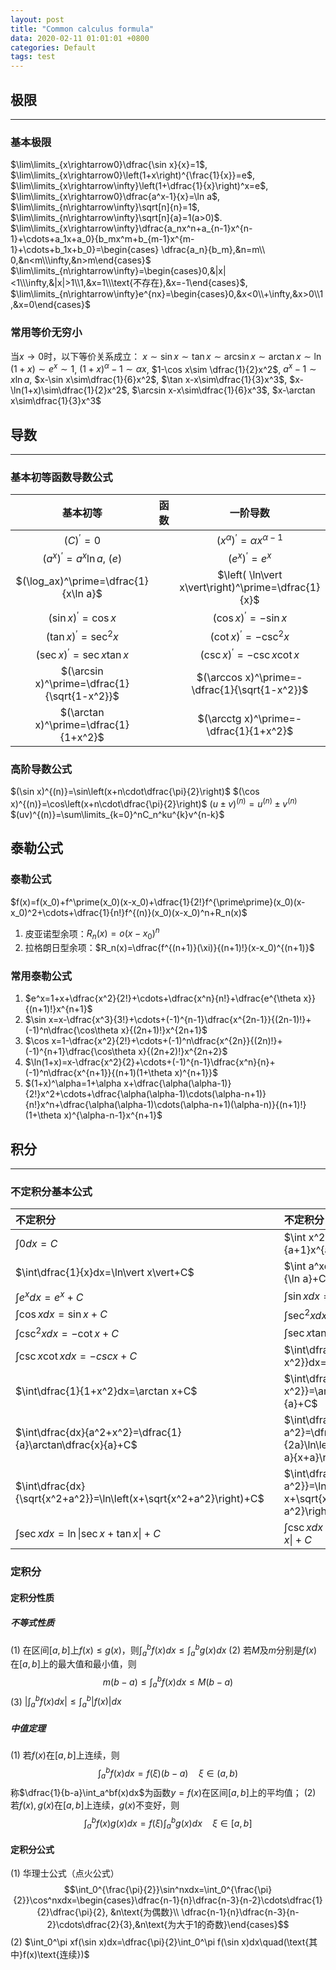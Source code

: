 ```yaml
---
layout: post
title: "Common calculus formula"
data: 2020-02-11 01:01:01 +0800
categories: Default
tags: test
---
```


<head>
    <script src="https://cdn.mathjax.org/mathjax/latest/MathJax.js?config=TeX-AMS-MML_HTMLorMML" type="text/javascript"></script>
    <script type="text/x-mathjax-config">
        MathJax.Hub.Config({
            tex2jax: {
            skipTags: ['script', 'noscript', 'style', 'textarea', 'pre'],
            inlineMath: [['$','$']]
            }
        });
    </script>
</head>


## 极限   
---
### 基本极限
$\lim\limits_{x\rightarrow0}\dfrac{\sin x}{x}=1$, $\lim\limits_{x\rightarrow0}\left(1+x\right)^{\frac{1}{x}}=e$, $\lim\limits_{x\rightarrow\infty}\left(1+\dfrac{1}{x}\right)^x=e$, 
$\lim\limits_{x\rightarrow0}\dfrac{a^x-1}{x}=\ln a$,  $\lim\limits_{n\rightarrow\infty}\sqrt[n]{n}=1$,  $\lim\limits_{n\rightarrow\infty}\sqrt[n]{a}=1(a>0)$.
$\lim\limits_{x\rightarrow\infty}\dfrac{a_nx^n+a_{n-1}x^{n-1}+\cdots+a_1x+a_0}{b_mx^m+b_{m-1}x^{m-1}+\cdots+b_1x+b_0}=\begin{cases} \dfrac{a_n}{b_m},&n=m\\ 0,&n<m\\\infty,&n>m\end{cases}$
$\lim\limits_{n\rightarrow\infty}=\begin{cases}0,&|x|<1\\\infty,&|x|>1\\1,&x=1\\\text{不存在},&x=-1\end{cases}$, $\lim\limits_{n\rightarrow\infty}e^{nx}=\begin{cases}0,&x<0\\+\infty,&x>0\\1,&x=0\end{cases}$

### 常用等价无穷小
当$x\rightarrow0$时，以下等价关系成立：
$x\sim\sin x\sim\tan x\sim\arcsin x\sim\arctan x\sim\ln (1+x)\sim e^x\sim 1$,
$(1+x)^\alpha-1\sim\alpha x$, $1-\cos x\sim \dfrac{1}{2}x^2$, $a^x-1\sim x\ln a$,
$x-\sin x\sim\dfrac{1}{6}x^2$, $\tan x-x\sim\dfrac{1}{3}x^3$, $x-\ln(1+x)\sim\dfrac{1}{2}x^2$,
$\arcsin x-x\sim\dfrac{1}{6}x^3$, $x-\arctan x\sim\dfrac{1}{3}x^3$


## 导数
---
### 基本初等函数导数公式
|基本初等|函数|一阶导数|
|:-:|:-:|:-:|
|$(C)^\prime=0$||$(x^\alpha)^\prime=\alpha x^{\alpha-1}$|
|$(a^x)^\prime=a^x\ln a$, $(e)$||$(e^x)^\prime=e^x$|
|$(\log_ax)^\prime=\dfrac{1}{x\ln a}$||$\left( \ln\vert x\vert\right)^\prime=\dfrac{1}{x}$|
|$(\sin x)^\prime=\cos x$||$(\cos x)^\prime=-\sin x$|
|$(\tan x)^\prime=\sec^2x$||$(\cot x)^\prime=-\csc^2x$|
|$(\sec x)^\prime=\sec x\tan x$||$(\csc x)^\prime=-\csc x\cot x$|
|$(\arcsin x)^\prime=\dfrac{1}{\sqrt{1-x^2}}$||$(\arccos x)^\prime=-\dfrac{1}{\sqrt{1-x^2}}$|
|$(\arctan x)^\prime=\dfrac{1}{1+x^2}$||$(\arcctg x)^\prime=-\dfrac{1}{1+x^2}$|

### 高阶导数公式
$(\sin x)^{(n)}=\sin\left(x+n\cdot\dfrac{\pi}{2}\right)$
$(\cos x)^{(n)}=\cos\left(x+n\cdot\dfrac{\pi}{2}\right)$
$(u\pm v)^{(n)}=u^{(n)}\pm v^{(n)}$
$(uv)^{(n)}=\sum\limits_{k=0}^nC_n^ku^{k}v^{n-k}$


## 泰勒公式
### 泰勒公式
$f(x)=f(x_0)+f^\prime(x_0)(x-x_0)+\dfrac{1}{2!}f^{\prime\prime}(x_0)(x-x_0)^2+\cdots+\dfrac{1}{n!}f^{(n)}(x_0)(x-x_0)^n+R_n(x)$
1. 皮亚诺型余项：$R_n(x)=o(x-x_0)^n$
2. 拉格朗日型余项：$R_n(x)=\dfrac{f^{(n+1)}(\xi)}{(n+1)!}(x-x_0)^{(n+1)}$

### 常用泰勒公式
1. $e^x=1+x+\dfrac{x^2}{2!}+\cdots+\dfrac{x^n}{n!}+\dfrac{e^{\theta x}}{(n+1)!}x^{n+1}$
2. $\sin x=x-\dfrac{x^3}{3!}+\cdots+(-1)^{n-1}\dfrac{x^{2n-1}}{(2n-1)!}+(-1)^n\dfrac{\cos\theta x}{(2n+1)!}x^{2n+1}$
3. $\cos x=1-\dfrac{x^2}{2!}+\cdots+(-1)^n\dfrac{x^{2n}}{(2n)!}+(-1)^{n+1}\dfrac{\cos\theta x}{(2n+2)!}x^{2n+2}$
4. $\ln(1+x)=x-\dfrac{x^2}{2}+\cdots+(-1)^{n-1}\dfrac{x^n}{n}+(-1)^n\dfrac{x^{n+1}}{(n+1)(1+\theta x)^{n+1}}$
5. $(1+x)^\alpha=1+\alpha x+\dfrac{\alpha(\alpha-1)}{2!}x^2+\cdots+\dfrac{\alpha(\alpha-1)\cdots(\alpha-n+1)}{n!}x^n+\dfrac{\alpha(\alpha-1)\cdots(\alpha-n+1)(\alpha-n)}{(n+1)!}(1+\theta x)^{\alpha-n-1}x^{n+1}$

## 积分
---
### 不定积分基本公式
|不定积分||不定积分|
|:-|:-:|:-|
|$\int0dx=C$||$\int x^2dx=\dfrac{1}{a+1}x^{a+1}+C(a\neq1)$
|$\int\dfrac{1}{x}dx=\ln\vert x\vert+C$||$\int a^xdx=\dfrac{a^x}{\ln a}+C(a>0,a\neq1)$|
|$\int\limits e^xdx=e^x+C$||$\int\sin xdx=-\cos x+C$|
|$\int\cos xdx=\sin x+C$||$\int\sec^2xdx=\tan x+C$|
|$\int\csc^2xdx=-\cot x+C$||$\int\sec x\tan xdx=\sec x+C$|
|$\int\csc x\cot xdx=-csc x+C$||$\int\dfrac{1}{\sqrt{1-x^2}}dx=\arcsin x+C$|
|$\int\dfrac{1}{1+x^2}dx=\arctan x+C$||$\int\dfrac{dx}{\sqrt{a^2-x^2}}=\arcsin\dfrac{x}{a}+C$|
|$\int\dfrac{dx}{a^2+x^2}=\dfrac{1}{a}\arctan\dfrac{x}{a}+C$||$\int\dfrac{dx}{x^2-a^2}=\dfrac{1}{2a}\ln\left\vert\dfrac{x-a}{x+a}\right\vert+C$|
|$\int\dfrac{dx}{\sqrt{x^2+a^2}}=\ln\left(x+\sqrt{x^2+a^2}\right)+C$||$\int\dfrac{dx}{\sqrt{x^2-a^2}}=\ln\left\vert x+\sqrt{x^2-a^2}\right\vert+C$|
|$\int\sec xdx=\ln\left\vert\sec x+\tan x\right\vert+C$||$\int\csc xdx=-\ln\left\vert\csc x+\cot x\right\vert+C$|


### 定积分
#### 定积分性质
##### 不等式性质
(1) 在区间$[a,b]$上$f(x)\leq g(x)$，则$\int_a^bf(x)dx\leq\int_a^bg(x)dx$
(2) 若$M$及$m$分别是$f(x)$在$[a,b]$上的最大值和最小值，则$$m(b-a)\leq\int_a^bf(x)dx\leq M(b-a)$$
(3) $\left\vert\int_a^bf(x)dx\right\vert\leq\int_a^b\left\vert f(x)\right\vert dx$

##### 中值定理
(1) 若$f(x)$在$[a,b]$上连续，则$$\int_a^bf(x)dx=f(\xi)(b-a)\quad \xi\in(a,b)$$称$\dfrac{1}{b-a}\int_a^bf(x)dx$为函数$y=f(x)$在区间$[a,b]$上的平均值；
(2) 若$f(x),g(x)$在$[a,b]$上连续，$g(x)$不变好，则$$\int_a^bf(x)g(x)dx=f(\xi)\int_a^bg(x)dx\quad  \xi\in[a,b]$$


#### 定积分公式
(1) 华理士公式（点火公式）$$\int_0^{\frac{\pi}{2}}\sin^nxdx=\int_0^{\frac{\pi}{2}}\cos^nxdx=\begin{cases}\dfrac{n-1}{n}\dfrac{n-3}{n-2}\cdots\dfrac{1}{2}\dfrac{\pi}{2}, &n\text{为偶数}\\ \dfrac{n-1}{n}\dfrac{n-3}{n-2}\cdots\dfrac{2}{3},&n\text{为大于1的奇数}\end{cases}$$
(2) $\int_0^\pi xf(\sin x)dx=\dfrac{\pi}{2}\int_0^\pi f(\sin x)dx\quad(\text{其中}f(x)\text{连续})$
